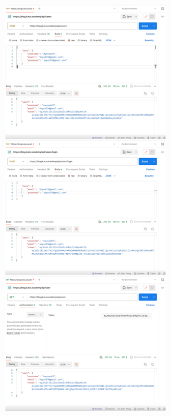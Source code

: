 ![1. Регистрация](https://github.com/NikBabukhin/Kata_4.4.9/blob/main/1.Registration.png)
![2. Логин](https://github.com/NikBabukhin/Kata_4.4.9/blob/main/2.Login.png)
![3. Получение данных User](https://github.com/NikBabukhin/Kata_4.4.9/blob/main/3.CurrentUser.png)
